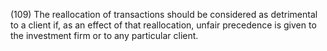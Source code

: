 (109) The reallocation of transactions should be considered as detrimental to a client if, as an effect of that reallocation, unfair precedence is given to the investment firm or to any particular client.